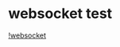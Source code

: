 # websocket test

[!websocket](https://assets-global.website-files.com/5f3c19f18169b62a0d0bf387/6063b23a21c3b62712152916_s_AF0368E13AD8E872887AAEB8143D3778043FBD15CB873272067D0AD9643E97DA_1615370512983_FdqeSaZS.png)
